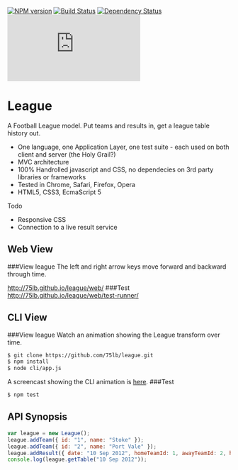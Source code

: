 [![NPM version](https://badge.fury.io/js/league.png)](http://badge.fury.io/js/league)
[![Build Status](https://travis-ci.org/75lb/league.png?branch=master)](https://travis-ci.org/75lb/league)
[![Dependency Status](https://david-dm.org/75lb/league.png)](https://david-dm.org/75lb/league)
![Analytics](https://ga-beacon.appspot.com/UA-27725889-11/league/README.md?pixel)

League
======
A Football League model. Put teams and results in, get a league table history out. 

* One language, one Application Layer, one test suite - each used on both client and server (the Holy Grail?) 
* MVC architecture
* 100% Handrolled javascript and CSS, no dependecies on 3rd party libraries or frameworks
* Tested in Chrome, Safari, Firefox, Opera
* HTML5, CSS3, EcmaScript 5

Todo

* Responsive CSS
* Connection to a live result service

Web View
--------
###View league
The left and right arrow keys move forward and backward through time. 

http://75lb.github.io/league/web/
###Test
http://75lb.github.io/league/web/test-runner/

CLI View
--------
###View league
Watch an animation showing the League transform over time.
```sh
$ git clone https://github.com/75lb/league.git
$ npm install
$ node cli/app.js
```
A screencast showing the CLI animation is [here](cli/screencast.m4v).
###Test
```sh
$ npm test
```

API Synopsis
--------
```javascript
var league = new League();
league.addTeam({ id: "1", name: "Stoke" });
league.addTeam({ id: "2", name: "Port Vale" });
league.addResult({ date: "10 Sep 2012", homeTeamId: 1, awayTeamId: 2, homeGoals: 6, awayGoals: 0 });
console.log(league.getTable("10 Sep 2012"));
```
